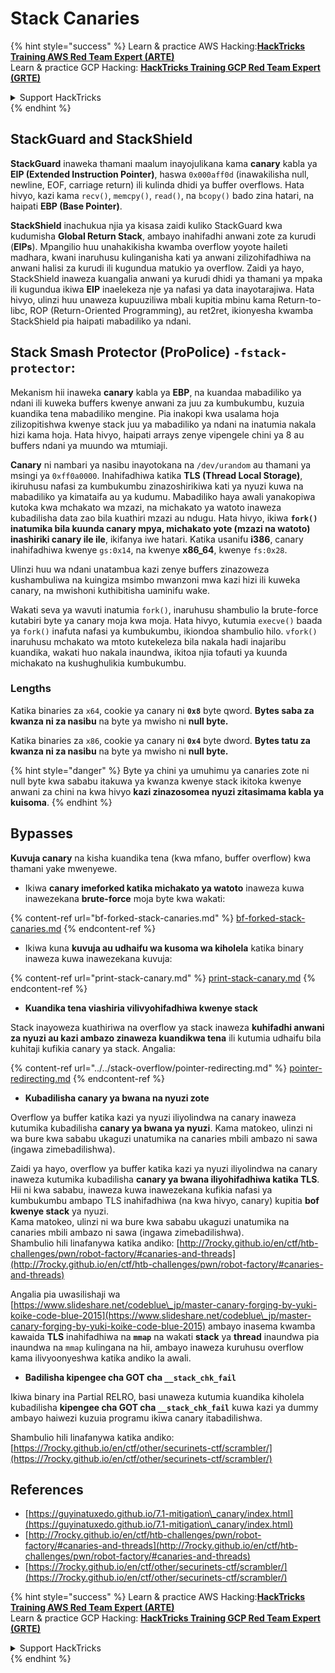 # Stack Canaries

{% hint style="success" %}
Learn & practice AWS Hacking:<img src="/.gitbook/assets/arte.png" alt="" data-size="line">[**HackTricks Training AWS Red Team Expert (ARTE)**](https://training.hacktricks.xyz/courses/arte)<img src="/.gitbook/assets/arte.png" alt="" data-size="line">\
Learn & practice GCP Hacking: <img src="/.gitbook/assets/grte.png" alt="" data-size="line">[**HackTricks Training GCP Red Team Expert (GRTE)**<img src="/.gitbook/assets/grte.png" alt="" data-size="line">](https://training.hacktricks.xyz/courses/grte)

<details>

<summary>Support HackTricks</summary>

* Check the [**subscription plans**](https://github.com/sponsors/carlospolop)!
* **Join the** 💬 [**Discord group**](https://discord.gg/hRep4RUj7f) or the [**telegram group**](https://t.me/peass) or **follow** us on **Twitter** 🐦 [**@hacktricks\_live**](https://twitter.com/hacktricks\_live)**.**
* **Share hacking tricks by submitting PRs to the** [**HackTricks**](https://github.com/carlospolop/hacktricks) and [**HackTricks Cloud**](https://github.com/carlospolop/hacktricks-cloud) github repos.

</details>
{% endhint %}

## **StackGuard and StackShield**

**StackGuard** inaweka thamani maalum inayojulikana kama **canary** kabla ya **EIP (Extended Instruction Pointer)**, haswa `0x000aff0d` (inawakilisha null, newline, EOF, carriage return) ili kulinda dhidi ya buffer overflows. Hata hivyo, kazi kama `recv()`, `memcpy()`, `read()`, na `bcopy()` bado zina hatari, na haipati **EBP (Base Pointer)**.

**StackShield** inachukua njia ya kisasa zaidi kuliko StackGuard kwa kudumisha **Global Return Stack**, ambayo inahifadhi anwani zote za kurudi (**EIPs**). Mpangilio huu unahakikisha kwamba overflow yoyote haileti madhara, kwani inaruhusu kulinganisha kati ya anwani zilizohifadhiwa na anwani halisi za kurudi ili kugundua matukio ya overflow. Zaidi ya hayo, StackShield inaweza kuangalia anwani ya kurudi dhidi ya thamani ya mpaka ili kugundua ikiwa **EIP** inaelekeza nje ya nafasi ya data inayotarajiwa. Hata hivyo, ulinzi huu unaweza kupuuziliwa mbali kupitia mbinu kama Return-to-libc, ROP (Return-Oriented Programming), au ret2ret, ikionyesha kwamba StackShield pia haipati mabadiliko ya ndani.

## **Stack Smash Protector (ProPolice) `-fstack-protector`:**

Mekanism hii inaweka **canary** kabla ya **EBP**, na kuandaa mabadiliko ya ndani ili kuweka buffers kwenye anwani za juu za kumbukumbu, kuzuia kuandika tena mabadiliko mengine. Pia inakopi kwa usalama hoja zilizopitishwa kwenye stack juu ya mabadiliko ya ndani na inatumia nakala hizi kama hoja. Hata hivyo, haipati arrays zenye vipengele chini ya 8 au buffers ndani ya muundo wa mtumiaji.

**Canary** ni nambari ya nasibu inayotokana na `/dev/urandom` au thamani ya msingi ya `0xff0a0000`. Inahifadhiwa katika **TLS (Thread Local Storage)**, ikiruhusu nafasi za kumbukumbu zinazoshirikiwa kati ya nyuzi kuwa na mabadiliko ya kimataifa au ya kudumu. Mabadiliko haya awali yanakopiwa kutoka kwa mchakato wa mzazi, na michakato ya watoto inaweza kubadilisha data zao bila kuathiri mzazi au ndugu. Hata hivyo, ikiwa **`fork()` inatumika bila kuunda canary mpya, michakato yote (mzazi na watoto) inashiriki canary ile ile**, ikifanya iwe hatari. Katika usanifu **i386**, canary inahifadhiwa kwenye `gs:0x14`, na kwenye **x86\_64**, kwenye `fs:0x28`.

Ulinzi huu wa ndani unatambua kazi zenye buffers zinazoweza kushambuliwa na kuingiza msimbo mwanzoni mwa kazi hizi ili kuweka canary, na mwishoni kuthibitisha uaminifu wake.

Wakati seva ya wavuti inatumia `fork()`, inaruhusu shambulio la brute-force kutabiri byte ya canary moja kwa moja. Hata hivyo, kutumia `execve()` baada ya `fork()` inafuta nafasi ya kumbukumbu, ikiondoa shambulio hilo. `vfork()` inaruhusu mchakato wa mtoto kutekeleza bila nakala hadi inajaribu kuandika, wakati huo nakala inaundwa, ikitoa njia tofauti ya kuunda michakato na kushughulikia kumbukumbu.

### Lengths

Katika binaries za `x64`, cookie ya canary ni **`0x8`** byte qword. **Bytes saba za kwanza ni za nasibu** na byte ya mwisho ni **null byte.**

Katika binaries za `x86`, cookie ya canary ni **`0x4`** byte dword. **Bytes tatu za kwanza ni za nasibu** na byte ya mwisho ni **null byte.**

{% hint style="danger" %}
Byte ya chini ya umuhimu ya canaries zote ni null byte kwa sababu itakuwa ya kwanza kwenye stack ikitoka kwenye anwani za chini na kwa hivyo **kazi zinazosomea nyuzi zitasimama kabla ya kuisoma**.
{% endhint %}

## Bypasses

**Kuvuja canary** na kisha kuandika tena (kwa mfano, buffer overflow) kwa thamani yake mwenyewe.

* Ikiwa **canary imeforked katika michakato ya watoto** inaweza kuwa inawezekana **brute-force** moja byte kwa wakati:

{% content-ref url="bf-forked-stack-canaries.md" %}
[bf-forked-stack-canaries.md](bf-forked-stack-canaries.md)
{% endcontent-ref %}

* Ikiwa kuna **kuvuja au udhaifu wa kusoma wa kiholela** katika binary inaweza kuwa inawezekana kuvuja:

{% content-ref url="print-stack-canary.md" %}
[print-stack-canary.md](print-stack-canary.md)
{% endcontent-ref %}

* **Kuandika tena viashiria vilivyohifadhiwa kwenye stack**

Stack inayoweza kuathiriwa na overflow ya stack inaweza **kuhifadhi anwani za nyuzi au kazi ambazo zinaweza kuandikwa tena** ili kutumia udhaifu bila kuhitaji kufikia canary ya stack. Angalia:

{% content-ref url="../../stack-overflow/pointer-redirecting.md" %}
[pointer-redirecting.md](../../stack-overflow/pointer-redirecting.md)
{% endcontent-ref %}

* **Kubadilisha canary ya bwana na nyuzi zote**

Overflow ya buffer katika kazi ya nyuzi iliyolindwa na canary inaweza kutumika kubadilisha **canary ya bwana ya nyuzi**. Kama matokeo, ulinzi ni wa bure kwa sababu ukaguzi unatumika na canaries mbili ambazo ni sawa (ingawa zimebadilishwa).

Zaidi ya hayo, overflow ya buffer katika kazi ya nyuzi iliyolindwa na canary inaweza kutumika kubadilisha **canary ya bwana iliyohifadhiwa katika TLS**. Hii ni kwa sababu, inaweza kuwa inawezekana kufikia nafasi ya kumbukumbu ambapo TLS inahifadhiwa (na kwa hivyo, canary) kupitia **bof kwenye stack** ya nyuzi.\
Kama matokeo, ulinzi ni wa bure kwa sababu ukaguzi unatumika na canaries mbili ambazo ni sawa (ingawa zimebadilishwa).\
Shambulio hili linafanywa katika andiko: [http://7rocky.github.io/en/ctf/htb-challenges/pwn/robot-factory/#canaries-and-threads](http://7rocky.github.io/en/ctf/htb-challenges/pwn/robot-factory/#canaries-and-threads)

Angalia pia uwasilishaji wa [https://www.slideshare.net/codeblue\_jp/master-canary-forging-by-yuki-koike-code-blue-2015](https://www.slideshare.net/codeblue\_jp/master-canary-forging-by-yuki-koike-code-blue-2015) ambayo inasema kwamba kawaida **TLS** inahifadhiwa na **`mmap`** na wakati **stack** ya **thread** inaundwa pia inaundwa na `mmap` kulingana na hii, ambayo inaweza kuruhusu overflow kama ilivyoonyeshwa katika andiko la awali.

* **Badilisha kipengee cha GOT cha `__stack_chk_fail`**

Ikiwa binary ina Partial RELRO, basi unaweza kutumia kuandika kiholela kubadilisha **kipengee cha GOT cha `__stack_chk_fail`** kuwa kazi ya dummy ambayo haiwezi kuzuia programu ikiwa canary itabadilishwa.

Shambulio hili linafanywa katika andiko: [https://7rocky.github.io/en/ctf/other/securinets-ctf/scrambler/](https://7rocky.github.io/en/ctf/other/securinets-ctf/scrambler/)

## References

* [https://guyinatuxedo.github.io/7.1-mitigation\_canary/index.html](https://guyinatuxedo.github.io/7.1-mitigation\_canary/index.html)
* [http://7rocky.github.io/en/ctf/htb-challenges/pwn/robot-factory/#canaries-and-threads](http://7rocky.github.io/en/ctf/htb-challenges/pwn/robot-factory/#canaries-and-threads)
* [https://7rocky.github.io/en/ctf/other/securinets-ctf/scrambler/](https://7rocky.github.io/en/ctf/other/securinets-ctf/scrambler/)

{% hint style="success" %}
Learn & practice AWS Hacking:<img src="/.gitbook/assets/arte.png" alt="" data-size="line">[**HackTricks Training AWS Red Team Expert (ARTE)**](https://training.hacktricks.xyz/courses/arte)<img src="/.gitbook/assets/arte.png" alt="" data-size="line">\
Learn & practice GCP Hacking: <img src="/.gitbook/assets/grte.png" alt="" data-size="line">[**HackTricks Training GCP Red Team Expert (GRTE)**<img src="/.gitbook/assets/grte.png" alt="" data-size="line">](https://training.hacktricks.xyz/courses/grte)

<details>

<summary>Support HackTricks</summary>

* Check the [**subscription plans**](https://github.com/sponsors/carlospolop)!
* **Join the** 💬 [**Discord group**](https://discord.gg/hRep4RUj7f) or the [**telegram group**](https://t.me/peass) or **follow** us on **Twitter** 🐦 [**@hacktricks\_live**](https://twitter.com/hacktricks\_live)**.**
* **Share hacking tricks by submitting PRs to the** [**HackTricks**](https://github.com/carlospolop/hacktricks) and [**HackTricks Cloud**](https://github.com/carlospolop/hacktricks-cloud) github repos.

</details>
{% endhint %}
